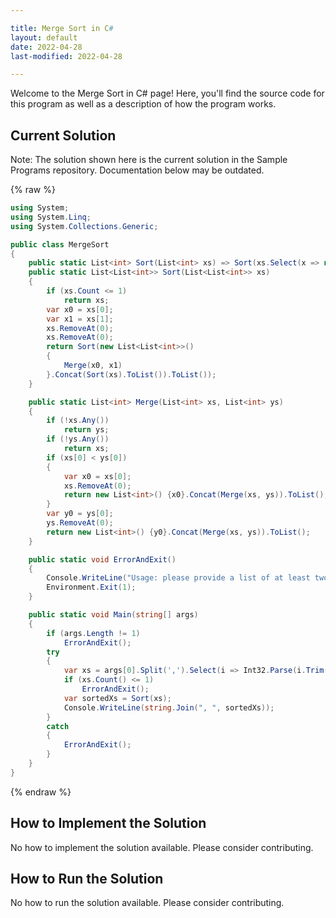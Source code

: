 ```yaml
---

title: Merge Sort in C#
layout: default
date: 2022-04-28
last-modified: 2022-04-28

---
```


Welcome to the Merge Sort in C# page! Here, you'll find the source code for this program as well as a description of how the program works.

## Current Solution

Note: The solution shown here is the current solution in the Sample Programs repository. Documentation below may be outdated.

{% raw %}

```C#
using System;
using System.Linq;
using System.Collections.Generic;

public class MergeSort
{
    public static List<int> Sort(List<int> xs) => Sort(xs.Select(x => new List<int>() {x}).ToList()).First();
    public static List<List<int>> Sort(List<List<int>> xs)
    {
        if (xs.Count <= 1)
            return xs;
        var x0 = xs[0];
        var x1 = xs[1];
        xs.RemoveAt(0);
        xs.RemoveAt(0);
        return Sort(new List<List<int>>()
        {
            Merge(x0, x1)
        }.Concat(Sort(xs).ToList()).ToList());
    }

    public static List<int> Merge(List<int> xs, List<int> ys)
    {
        if (!xs.Any())
            return ys;
        if (!ys.Any())
            return xs;
        if (xs[0] < ys[0])
        {
            var x0 = xs[0];
            xs.RemoveAt(0);
            return new List<int>() {x0}.Concat(Merge(xs, ys)).ToList();
        }
        var y0 = ys[0];
        ys.RemoveAt(0);
        return new List<int>() {y0}.Concat(Merge(xs, ys)).ToList();
    }

    public static void ErrorAndExit()
    {
        Console.WriteLine("Usage: please provide a list of at least two integers to sort in the format \"1, 2, 3, 4, 5\"");
        Environment.Exit(1);
    }

    public static void Main(string[] args)
    {
        if (args.Length != 1)
            ErrorAndExit();
        try
        {
            var xs = args[0].Split(',').Select(i => Int32.Parse(i.Trim())).ToList();
            if (xs.Count() <= 1)
                ErrorAndExit();
            var sortedXs = Sort(xs);
            Console.WriteLine(string.Join(", ", sortedXs));
        }
        catch
        {
            ErrorAndExit();
        }
    }
}

```

{% endraw %}

## How to Implement the Solution

No how to implement the solution available. Please consider contributing.

## How to Run the Solution

No how to run the solution available. Please consider contributing.